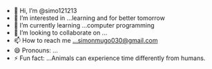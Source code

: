 - 👋 Hi, I’m @simo121213
- 👀 I’m interested in ...learning and for better tomorrow
- 🌱 I’m currently learning ...computer programming
- 💞️ I’m looking to collaborate on ...
- 📫 How to reach me ...simonmugo030@gmail.com
- 😄 Pronouns: ...
- ⚡ Fun fact: ...Animals can experience time differently from humans.

<!---
simo121213/simo121213 is a ✨ special ✨ repository because its `README.md` (this file) appears on your GitHub profile.
You can click the Preview link to take a look at your changes.
--->
